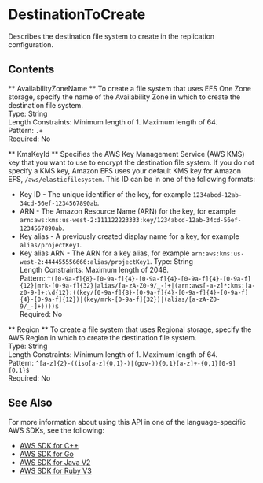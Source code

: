 # DestinationToCreate<a name="API_DestinationToCreate"></a>

Describes the destination file system to create in the replication configuration\.

## Contents<a name="API_DestinationToCreate_Contents"></a>

 ** AvailabilityZoneName **   <a name="efs-Type-DestinationToCreate-AvailabilityZoneName"></a>
To create a file system that uses EFS One Zone storage, specify the name of the Availability Zone in which to create the destination file system\.  
Type: String  
Length Constraints: Minimum length of 1\. Maximum length of 64\.  
Pattern: `.+`   
Required: No

 ** KmsKeyId **   <a name="efs-Type-DestinationToCreate-KmsKeyId"></a>
Specifies the AWS Key Management Service \(AWS KMS\) key that you want to use to encrypt the destination file system\. If you do not specify a KMS key, Amazon EFS uses your default KMS key for Amazon EFS, `/aws/elasticfilesystem`\. This ID can be in one of the following formats:  
+ Key ID \- The unique identifier of the key, for example `1234abcd-12ab-34cd-56ef-1234567890ab`\.
+ ARN \- The Amazon Resource Name \(ARN\) for the key, for example `arn:aws:kms:us-west-2:111122223333:key/1234abcd-12ab-34cd-56ef-1234567890ab`\.
+ Key alias \- A previously created display name for a key, for example `alias/projectKey1`\.
+ Key alias ARN \- The ARN for a key alias, for example `arn:aws:kms:us-west-2:444455556666:alias/projectKey1`\.
Type: String  
Length Constraints: Maximum length of 2048\.  
Pattern: `^([0-9a-f]{8}-[0-9a-f]{4}-[0-9a-f]{4}-[0-9a-f]{4}-[0-9a-f]{12}|mrk-[0-9a-f]{32}|alias/[a-zA-Z0-9/_-]+|(arn:aws[-a-z]*:kms:[a-z0-9-]+:\d{12}:((key/[0-9a-f]{8}-[0-9a-f]{4}-[0-9a-f]{4}-[0-9a-f]{4}-[0-9a-f]{12})|(key/mrk-[0-9a-f]{32})|(alias/[a-zA-Z0-9/_-]+))))$`   
Required: No

 ** Region **   <a name="efs-Type-DestinationToCreate-Region"></a>
To create a file system that uses Regional storage, specify the AWS Region in which to create the destination file system\.  
Type: String  
Length Constraints: Minimum length of 1\. Maximum length of 64\.  
Pattern: `^[a-z]{2}-((iso[a-z]{0,1}-)|(gov-)){0,1}[a-z]+-{0,1}[0-9]{0,1}$`   
Required: No

## See Also<a name="API_DestinationToCreate_SeeAlso"></a>

For more information about using this API in one of the language\-specific AWS SDKs, see the following:
+  [AWS SDK for C\+\+](https://docs.aws.amazon.com/goto/SdkForCpp/elasticfilesystem-2015-02-01/DestinationToCreate) 
+  [AWS SDK for Go](https://docs.aws.amazon.com/goto/SdkForGoV1/elasticfilesystem-2015-02-01/DestinationToCreate) 
+  [AWS SDK for Java V2](https://docs.aws.amazon.com/goto/SdkForJavaV2/elasticfilesystem-2015-02-01/DestinationToCreate) 
+  [AWS SDK for Ruby V3](https://docs.aws.amazon.com/goto/SdkForRubyV3/elasticfilesystem-2015-02-01/DestinationToCreate) 